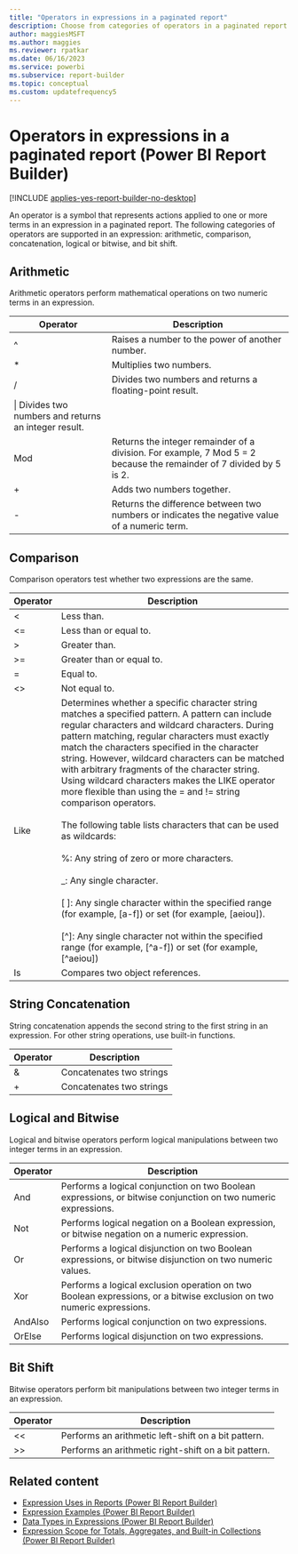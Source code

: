 ```yaml
---
title: "Operators in expressions in a paginated report"
description: Choose from categories of operators in a paginated report that are supported in an expression that represents actions applied to terms in an expression in Report Builder.
author: maggiesMSFT
ms.author: maggies
ms.reviewer: rpatkar
ms.date: 06/16/2023
ms.service: powerbi
ms.subservice: report-builder
ms.topic: conceptual
ms.custom: updatefrequency5
---
```

# Operators in expressions in a paginated report (Power BI Report Builder)

[!INCLUDE [applies-yes-report-builder-no-desktop](../../includes/applies-yes-report-builder-no-desktop.md)]

  An operator is a symbol that represents actions applied to one or more terms in an expression in a paginated report. The following categories of operators are supported in an expression: arithmetic, comparison, concatenation, logical or bitwise, and bit shift.

## Arithmetic

Arithmetic operators perform mathematical operations on two numeric terms in an expression.

| Operator | Description |
| --- | --- |
| ^ | Raises a number to the power of another number. |
| * | Multiplies two numbers. |
| / | Divides two numbers and returns a floating-point result. |
| \\| Divides two numbers and returns an integer result. |
| Mod | Returns the integer remainder of a division. For example, 7 Mod 5 = 2 because the remainder of 7 divided by 5 is 2. |
| + | Adds two numbers together. |
| - | Returns the difference between two numbers or indicates the negative value of a numeric term. |

## Comparison

Comparison operators test whether two expressions are the same.

| Operator | Description |
| --- | --- |
| < | Less than. |
| \<= | Less than or equal to. |
| > | Greater than. |
| >= | Greater than or equal to. |
| = | Equal to. |
| <> | Not equal to. |
| Like | Determines whether a specific character string matches a specified pattern. A pattern can include regular characters and wildcard characters. During pattern matching, regular characters must exactly match the characters specified in the character string. However, wildcard characters can be matched with arbitrary fragments of the character string. Using wildcard characters makes the LIKE operator more flexible than using the = and != string comparison operators.<br /><br />The following table lists characters that can be used as wildcards:<br /><br />%: Any string of zero or more characters.<br /><br />_: Any single character.<br /><br />[ ]: Any single character within the specified range (for example, [a-f]) or set (for example, [aeiou]).<br /><br />[^]: Any single character not within the specified range (for example, [^a-f]) or set (for example, [^aeiou]) |
| Is | Compares two object references. |

## String Concatenation

String concatenation appends the second string to the first string in an expression. For other string operations, use built-in functions.

| Operator | Description |
| --- | --- |
| & | Concatenates two strings |
| + | Concatenates two strings |

## Logical and Bitwise

Logical and bitwise operators perform logical manipulations between two integer terms in an expression.

| Operator | Description |
| --- | --- |
| And | Performs a logical conjunction on two Boolean expressions, or bitwise conjunction on two numeric expressions. |
| Not | Performs logical negation on a Boolean expression, or bitwise negation on a numeric expression. |
| Or | Performs a logical disjunction on two Boolean expressions, or bitwise disjunction on two numeric values. |
| Xor | Performs a logical exclusion operation on two Boolean expressions, or a bitwise exclusion on two numeric expressions. |
| AndAlso | Performs logical conjunction on two expressions. |
| OrElse | Performs logical disjunction on two expressions. |

## Bit Shift

Bitwise operators perform bit manipulations between two integer terms in an expression.

| Operator | Description |
| --- | --- |
| <\< | Performs an arithmetic left-shift on a bit pattern. |
| >> | Performs an arithmetic right-shift on a bit pattern. |

## Related content

- [Expression Uses in Reports (Power BI Report Builder)](./expression-uses-reports-report-builder.md)
- [Expression Examples (Power BI Report Builder)](./report-builder-expression-examples.md)
- [Data Types in Expressions (Power BI Report Builder)](./data-types-expressions-report-builder.md)
- [Expression Scope for Totals, Aggregates, and Built-in Collections (Power BI Report Builder)](./expression-scope-for-totals-aggregates-and-built-in-collections.md)
